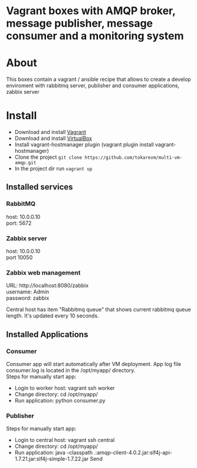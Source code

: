 # Vagrant boxes with AMQP broker, message publisher, message consumer and a monitoring system

# About

This boxes contain a vagrant / ansible recipe that allows to create a develop enviroment with rabbitmq server, publisher and consumer applications, zabbix server

# Install

* Download and install [Vagrant](http://downloads.vagrantup.com/)
* Download and install  [VirtualBox](https://www.virtualbox.org/wiki/Downloads)
* Install vagrant-hostmanager plugin (vagrant plugin install vagrant-hostmanager)
* Clone the project ```git clone https://github.com/tokarevm/multi-vm-amqp.git```
* In the project dir run ```vagrant up```

## Installed services

### RabbitMQ

host: 10.0.0.10  
port: 5672

### Zabbix server

host: 10.0.0.10  
port 10050

### Zabbix web management

URL: http://localhost:8080/zabbix  
username: Admin  
password: zabbix  
  
Central host has item "Rabbitmq queue" that shows current rabbitmq queue length. It's updated every 10 seconds.


## Installed Applications

### Consumer

Consumer app will start automatically after VM deployment. App log file consumer.log is located in the /opt/myapp/ directory.  
Steps for manually start app:  
* Login to worker host: vagrant ssh worker
* Change directory: cd /opt/myapp/
* Run application: python consumer.py

### Publisher

Steps for manually start app:  
* Login to central host: vagrant ssh central
* Change directory: cd /opt/myapp/
* Run application: java -classpath .:amqp-client-4.0.2.jar:slf4j-api-1.7.21.jar:slf4j-simple-1.7.22.jar Send <number of seconds to delay>

